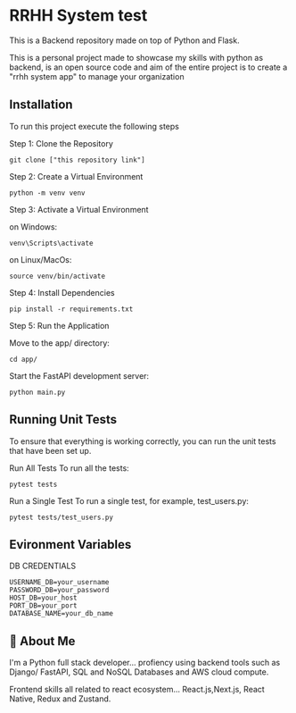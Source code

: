 
# RRHH System test

This is a Backend repository made on top of Python and Flask. 

This is a personal project made to showcase my skills with python as backend, is an open source code and  aim of the entire project is to create a "rrhh system app" to manage your organization



## Installation

To run this project execute the following steps

Step 1: Clone the Repository

    git clone ["this repository link"]

Step 2: Create a Virtual Environment

    python -m venv venv

Step 3: Activate a Virtual Environment

on Windows:

    venv\Scripts\activate

on Linux/MacOs:

    source venv/bin/activate

Step 4: Install Dependencies

    pip install -r requirements.txt

Step 5: Run the Application

Move to the app/ directory:
    
    cd app/

Start the FastAPI development server:

    python main.py
    
    
## Running Unit Tests

To ensure that everything is working correctly, you can run the unit tests that have been set up.

Run All Tests
To run all the tests:

    pytest tests

Run a Single Test
To run a single test, for example, test_users.py:

    pytest tests/test_users.py


## Evironment Variables

DB CREDENTIALS

    USERNAME_DB=your_username
    PASSWORD_DB=your_password
    HOST_DB=your_host
    PORT_DB=your_port
    DATABASE_NAME=your_db_name

    


## 🚀 About Me
I'm a Python full stack developer... profiency using backend tools such as Django/ FastAPI, SQL and NoSQL Databases and AWS cloud compute.

Frontend skills all related to react ecosystem... React.js,Next.js, React Native, Redux and Zustand. 
